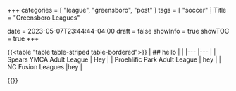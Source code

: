+++
categories = [ "league", "greensboro", "post" ]
tags = [ "soccer" ]
Title = "Greensboro Leagues"

date = 2023-05-07T23:44:44-04:00
draft = false
showInfo = true
showTOC = true
+++

{{<table "table table-striped table-bordered">}}
 | ## hello	|  	|
|---	|---	|
| Spears YMCA Adult League	| Hey 	|
| Proehlific Park Adult League	| hey 	|
| NC Fusion Leagues	|hey  	|


{{</table>}}

